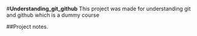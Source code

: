 #**Understanding_git_github**
This project was made for understanding git and github which is a dummy course




##Project notes.
